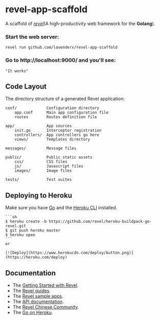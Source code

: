 # revel-app-scaffold

A scaffold of [*revel*](https://github.com/revel/revel)(A high-productivity web framework for the **Golang**).

### Start the web server:

   ``` revel run github.com/lavenderx/revel-app-scaffold ```

### Go to http://localhost:9000/ and you'll see:

    "It works"

## Code Layout

The directory structure of a generated Revel application:

    conf/             Configuration directory
        app.conf      Main app configuration file
        routes        Routes definition file

    app/              App sources
        init.go       Interceptor registration
        controllers/  App controllers go here
        views/        Templates directory

    messages/         Message files

    public/           Public static assets
        css/          CSS files
        js/           Javascript files
        images/       Image files

    tests/            Test suites
    
## Deploying to Heroku

Make sure you have [Go](https://golang.org/doc/install) and the [Heroku CLI](https://devcenter.heroku.com/articles/heroku-cli) installed.

    ```sh
    $ heroku create -b https://github.com/revel/heroku-buildpack-go-revel.git
    $ git push heroku master
    $ heroku open
    ```
    or
    
    [![Deploy](https://www.herokucdn.com/deploy/button.png)](https://heroku.com/deploy)

## Documentation

* The [Getting Started with Revel](http://revel.github.io/tutorial/gettingstarted.html).
* The [Revel guides](http://revel.github.io/manual/index.html).
* The [Revel sample apps](http://revel.github.io/examples/index.html).
* The [API documentation](https://godoc.org/github.com/revel/revel).
* The [Revel Chinese Community](http://gorevel.cn).
* The [Go on Heroku](https://devcenter.heroku.com/categories/go).
